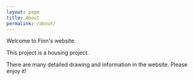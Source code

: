 ```yaml
---
layout: page
title: About
permalink: /about/
---
```


Welcome to Finn's website.

This project is a housing project.

There are many detailed drawing and information in the website. Please enjoy it!

